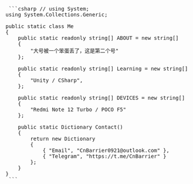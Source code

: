 <pre> ```csharp // using System;
using System.Collections.Generic;

public static class Me
{
    public static readonly string[] ABOUT = new string[]
    {
        "大号被一个笨蛋丢了，这是第二个号"
    };

    public static readonly string[] Learning = new string[]
    {
        "Unity / CSharp",
    };

    public static readonly string[] DEVICES = new string[]
    {
        "Redmi Note 12 Turbo / POCO F5"
    };

    public static Dictionary<string, string> Contact()
    {
        return new Dictionary<string, string>
        {
            { "Email", "CnBarrier0921@outlook.com" },
            { "Telegram", "https://t.me/CnBarrier" }
        };
    }
}
 ``` </pre>
